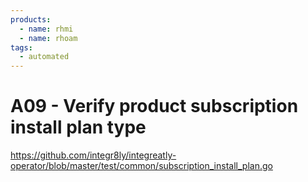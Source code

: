 ```yaml
---
products:
  - name: rhmi
  - name: rhoam
tags:
  - automated
---
```


# A09 - Verify product subscription install plan type

https://github.com/integr8ly/integreatly-operator/blob/master/test/common/subscription_install_plan.go
